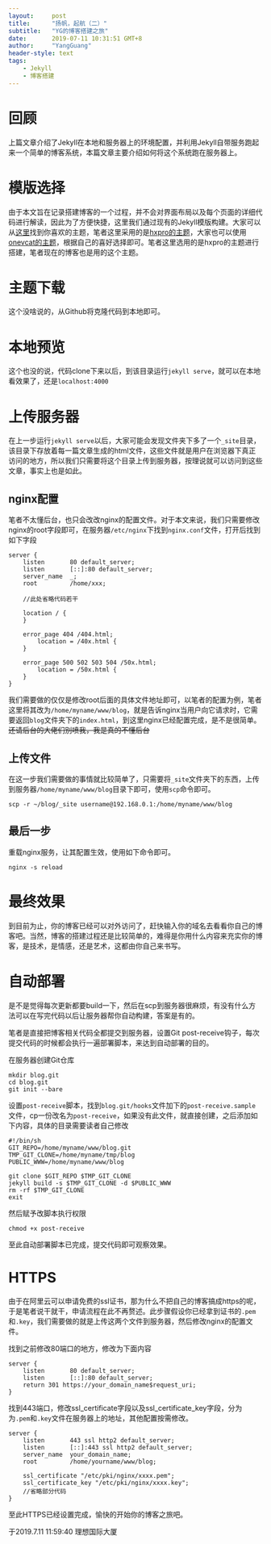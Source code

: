 ```yaml
---
layout:     post
title:      "扬帆，起航（二）"
subtitle:   "YG的博客搭建之旅"
date:       2019-07-11 10:31:51 GMT+8
author:     "YangGuang"
header-style: text
tags:
    - Jekyll
    - 博客搭建
---
```


# 回顾
上篇文章介绍了Jekyll在本地和服务器上的环境配置，并利用Jekyll自带服务跑起来一个简单的博客系统，本篇文章主要介绍如何将这个系统跑在服务器上。

# 模版选择
由于本文旨在记录搭建博客的一个过程，并不会对界面布局以及每个页面的详细代码进行解读，因此为了方便快捷，这里我们通过现有的Jekyll模版构建。大家可以从[这里](http://jekyllthemes.org/)找到你喜欢的主题，笔者这里采用的是[hxpro的主题](https://github.com/Huxpro/huxpro.github.io)，大家也可以使用[onevcat的主题](https://github.com/onevcat/OneV-s-Den)，根据自己的喜好选择即可。笔者这里选用的是hxpro的主题进行搭建，笔者现在的博客也是用的这个主题。

# 主题下载
这个没啥说的，从Github将克隆代码到本地即可。

# 本地预览
这个也没的说，代码clone下来以后，到该目录运行`jekyll serve`，就可以在本地看效果了，还是`localhost:4000`

# 上传服务器
在上一步运行`jekyll serve`以后，大家可能会发现文件夹下多了一个`_site`目录，该目录下存放着每一篇文章生成的html文件，这些文件就是用户在浏览器下真正访问的地方，所以我们只需要将这个目录上传到服务器，按理说就可以访问到这些文章，事实上也是如此。

## nginx配置
笔者不太懂后台，也只会改改nginx的配置文件。对于本文来说，我们只需要修改nginx的root字段即可，在服务器`/etc/nginx`下找到`nginx.conf`文件，打开后找到如下字段

```
server {
    listen       80 default_server;
    listen       [::]:80 default_server;
    server_name  _;            
    root         /home/xxx;

    //此处省略代码若干

    location / {
    }
                                    
    error_page 404 /404.html;
        location = /40x.html {
    }

    error_page 500 502 503 504 /50x.html;
        location = /50x.html {
    }
}
```
我们需要做的仅仅是修改root后面的具体文件地址即可，以笔者的配置为例，笔者这里将其改为`/home/myname/www/blog`，就是告诉nginx当用户向它请求时，它需要返回`blog`文件夹下的`index.html`，到这里nginx已经配置完成，是不是很简单。
~~还请后台的大佬们别喷我，我是真的不懂后台~~

## 上传文件
在这一步我们需要做的事情就比较简单了，只需要将`_site`文件夹下的东西，上传到服务器`/home/myname/www/blog`目录下即可，使用`scp`命令即可。
```
scp -r ~/blog/_site username@192.168.0.1:/home/myname/www/blog
```
## 最后一步
重载nginx服务，让其配置生效，使用如下命令即可。
```
nginx -s reload
```
# 最终效果
到目前为止，你的博客已经可以对外访问了，赶快输入你的域名去看看你自己的博客吧。当然，博客的搭建过程还是比较简单的，难得是你用什么内容来充实你的博客，是技术，是情感，还是艺术，这都由你自己来书写。

# 自动部署
是不是觉得每次更新都要build一下，然后在scp到服务器很麻烦，有没有什么方法可以在写完代码以后让服务器帮你自动构建，答案是有的。

笔者是直接把博客相关代码全都提交到服务器，设置Git post-receive钩子，每次提交代码的时候都会执行一遍部署脚本，来达到自动部署的目的。

在服务器创建Git仓库
```
mkdir blog.git
cd blog.git
git init --bare
```
设置`post-receive`脚本，找到`blog.git/hooks`文件加下的`post-receive.sample`文件，cp一份改名为`post-receive`，如果没有此文件，就直接创建，之后添加如下内容，具体的目录需要读者自己修改
```shell
#!/bin/sh
GIT_REPO=/home/myname/www/blog.git
TMP_GIT_CLONE=/home/myname/tmp/blog
PUBLIC_WWW=/home/myname/www/blog

git clone $GIT_REPO $TMP_GIT_CLONE
jekyll build -s $TMP_GIT_CLONE -d $PUBLIC_WWW
rm -rf $TMP_GIT_CLONE
exit
```
然后赋予改脚本执行权限
```
chmod +x post-receive
```
至此自动部署脚本已完成，提交代码即可观察效果。

# HTTPS
由于在阿里云可以申请免费的ssl证书，那为什么不把自己的博客搞成https的呢，于是笔者说干就干，申请流程在此不再赘述。此步骤假设你已经拿到证书的`.pem`和`.key`，我们需要做的就是上传这两个文件到服务器，然后修改nginx的配置文件。

找到之前修改80端口的地方，修改为下面内容
```
server {
    listen       80 default_server;
    listen       [::]:80 default_server;
    return 301 https://your_domain_name$request_uri;
}
```
找到443端口，修改ssl_certificate字段以及ssl_certificate_key字段，分为为`.pem`和`.key`文件在服务器上的地址，其他配置按需修改。

```
server {
    listen       443 ssl http2 default_server;
    listen       [::]:443 ssl http2 default_server;
    server_name  your_domain_name;
    root         /home/yourname/www/blog;

    ssl_certificate "/etc/pki/nginx/xxxx.pem";
    ssl_certificate_key "/etc/pki/nginx/xxxx.key";
    //省略部分代码
}
```
至此HTTPS已经设置完成，愉快的开始你的博客之旅吧。

于2019.7.11 11:59:40 理想国际大厦